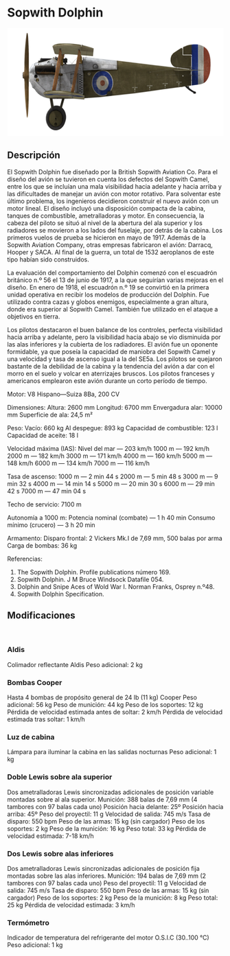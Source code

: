 ﻿# Sopwith Dolphin

![sopdolphin](../images/sopdolphin.png)

## Descripción

El Sopwith Dolphin fue diseñado por la British Sopwith Aviation Co. Para el diseño del avión se tuvieron en cuenta los defectos del Sopwith Camel, entre los que se incluían una mala visibilidad hacia adelante y hacia arriba y las dificultades de manejar un avión con motor rotativo. Para solventar este último problema, los ingenieros decidieron construir el nuevo avión con un motor lineal. El diseño incluyó una disposición compacta de la cabina, tanques de combustible, ametralladoras y motor. En consecuencia, la cabeza del piloto se situó al nivel de la abertura del ala superior y los radiadores se movieron a los lados del fuselaje, por detrás de la cabina. Los primeros vuelos de prueba se hicieron en mayo de 1917. Además de la Sopwith Aviation Company, otras empresas fabricaron el avión: Darracq, Hooper y SACA. Al final de la guerra, un total de 1532 aeroplanos de este tipo habían sido construidos.

La evaluación del comportamiento del Dolphin comenzó con el escuadrón británico n.º 56 el 13 de junio de 1917, a la que seguirían varias mejoras en el diseño. En enero de 1918, el escuadrón n.º 19 se convirtió en la primera unidad operativa en recibir los modelos de producción del Dolphin. Fue utilizado contra cazas y globos enemigos, especialmente a gran altura, donde era superior al Sopwith Camel. También fue utilizado en el ataque a objetivos en tierra.

Los pilotos destacaron el buen balance de los controles, perfecta visibilidad hacia arriba y adelante, pero la visibilidad hacia abajo se vio disminuida por las alas inferiores y la cubierta de los radiadores. El avión fue un oponente formidable, ya que poseía la capacidad de maniobra del Sopwith Camel y una velocidad y tasa de ascenso igual a la del SE5a. Los pilotos se quejaron bastante de la debilidad de la cabina y la tendencia del avión a dar con el morro en el suelo y volcar en aterrizajes bruscos. Los pilotos franceses y americanos emplearon este avión durante un corto período de tiempo. 


Motor:
V8 Hispano—Suiza 8Ba, 200 CV

Dimensiones:
Altura: 2600 mm
Longitud: 6700 mm
Envergadura alar: 10000 mm
Superficie de ala: 24,5 m²

Peso:
Vacío: 660 kg
Al despegue: 893 kg
Capacidad de combustible: 123 l
Capacidad de aceite: 18 l

Velocidad máxima (IAS):
Nivel del mar — 203 km/h
1000 m — 192 km/h
2000 m — 182 km/h
3000 m — 171 km/h
4000 m — 160 km/h
5000 m — 148 km/h
6000 m — 134 km/h
7000 m — 116 km/h

Tasa de ascenso:
1000 m —  2 min 44 s
2000 m —  5 min 48 s
3000 m —  9 min 32 s
4000 m — 14 min 14 s
5000 m — 20 min 30 s
6000 m — 29 min 42 s
7000 m — 47 min 04 s

Techo de servicio: 7100 m

Autonomía a 1000 m:
Potencia nominal (combate) — 1 h 40 min
Consumo mínimo (crucero) — 3 h 20 min

Armamento:
Disparo frontal: 2 Vickers Mk.I de 7,69 mm, 500 balas por arma
Carga de bombas: 36 kg

Referencias:
1) The Sopwith Dolphin. Profile publications número 169.
2) Sopwith Dolphin. J M Bruce Windsock Datafile 054.
3) Dolphin and Snipe Aces of Wold War I. Norman Franks, Osprey n.º48.
4) Sopwith Dolphin Specification.

## Modificaciones
﻿

### Aldis

Colimador reflectante Aldis
Peso adicional: 2 kg
﻿

### Bombas Cooper

Hasta 4 bombas de propósito general de 24 lb (11 kg) Cooper
Peso adicional: 56 kg
Peso de munición: 44 kg
Peso de los soportes: 12 kg
Pérdida de velocidad estimada antes de soltar: 2 km/h
Pérdida de velocidad estimada tras soltar: 1 km/h
﻿

### Luz de cabina

Lámpara para iluminar la cabina en las salidas nocturnas
Peso adicional: 1 kg
﻿

### Doble Lewis sobre ala superior

Dos ametralladoras Lewis sincronizadas adicionales de posición variable montadas sobre al ala superior.
Munición: 388 balas de 7,69 mm (4 tambores con 97 balas cada uno)
Posición hacia delante: 25º
Posición hacia arriba: 45º
Peso del proyectil: 11 g
Velocidad de salida: 745 m/s
Tasa de disparo: 550 bpm
Peso de las armas: 15 kg (sin cargador)
Peso de los soportes: 2 kg
Peso de la munición: 16 kg
Peso total: 33 kg
Pérdida de velocidad estimada: 7-18 km/h﻿

### Dos Lewis sobre alas inferiores

Dos ametralladoras Lewis sincronizadas adicionales de posición fija montadas sobre las alas inferiores.
Munición: 194 balas de 7,69 mm (2 tambores con 97 balas cada uno)
Peso del proyectil: 11 g
Velocidad de salida: 745 m/s
Tasa de disparo: 550 bpm
Peso de las armas: 15 kg (sin cargador)
Peso de los soportes: 2 kg
Peso de la munición: 8 kg
Peso total: 25 kg
Pérdida de velocidad estimada: 3 km/h﻿

### Termómetro

Indicador de temperatura del refrigerante del motor O.S.I.C (30..100 °C)
Peso adicional: 1 kg
